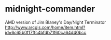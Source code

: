 midnight-commander
==================

AMD version of Jim Blaney's Day/Night Terminator http://www.arcgis.com/home/item.html?id=6c65b0f17ffc4bfdb71f60ca64d40bcc
